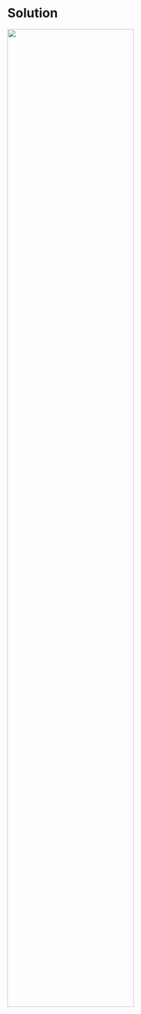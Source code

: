 # Solution 

<img src="https://github.com/pijus-r/react-coding-challenge/blob/master/ScreenshotSolution.png" width="75%" height="auto"/>
